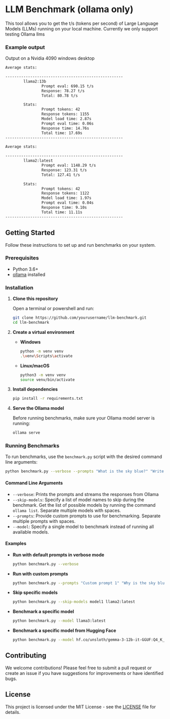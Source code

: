 # LLM Benchmark (ollama only)

This tool allows you to get the t/s (tokens per second) of Large Language Models (LLMs) running on your local machine. Currently we only support testing Ollama llms

### Example output
Output on a Nvidia 4090 windows desktop
```bash
Average stats:

----------------------------------------------------
        llama2:13b
                Prompt eval: 690.15 t/s
                Response: 78.27 t/s
                Total: 80.78 t/s

        Stats:
                Prompt tokens: 42
                Response tokens: 1155
                Model load time: 2.87s
                Prompt eval time: 0.06s
                Response time: 14.76s
                Total time: 17.69s
----------------------------------------------------

Average stats:

----------------------------------------------------
        llama2:latest
                Prompt eval: 1148.29 t/s
                Response: 123.31 t/s
                Total: 127.41 t/s

        Stats:
                Prompt tokens: 42
                Response tokens: 1122
                Model load time: 1.97s
                Prompt eval time: 0.04s
                Response time: 9.10s
                Total time: 11.11s
----------------------------------------------------
```

## Getting Started

Follow these instructions to set up and run benchmarks on your system.

### Prerequisites

- Python 3.6+
- [ollama](https://ollama.com/) installed

### Installation

1. **Clone this repository**

   Open a terminal or powershell and run:

   ```bash
   git clone https://github.com/yourusername/llm-benchmark.git
   cd llm-benchmark
   ```

2. **Create a virtual environment**

   - **Windows**

     ```bash
     python -m venv venv
     .\venv\Scripts\activate
     ```

   - **Linux/macOS**

     ```bash
     python3 -m venv venv
     source venv/bin/activate
     ```

3. **Install dependencies**

   ```bash
   pip install -r requirements.txt
   ```

4. **Serve the Ollama model**

   Before running benchmarks, make sure your Ollama model server is running:

   ```bash
   ollama serve
   ```

### Running Benchmarks

To run benchmarks, use the `benchmark.py` script with the desired command line arguments:

```bash
python benchmark.py --verbose --prompts "What is the sky blue?" "Write a report on the financials of Nvidia"
```

#### Command Line Arguments

- `--verbose`: Prints the prompts and streams the responses from Ollama
- `--skip-models`: Specify a list of model names to skip during the benchmark. Get the list of possible models by running the command `ollama list`. Separate multiple models with spaces.
- `--prompts`: Provide custom prompts to use for benchmarking. Separate multiple prompts with spaces.
- `--model`: Specify a single model to benchmark instead of running all available models.

#### Examples

- **Run with default prompts in verbose mode**

  ```bash
  python benchmark.py --verbose
  ```

- **Run with custom prompts**

  ```bash
  python benchmark.py --prompts "Custom prompt 1" "Why is the sky blue?"
  ```

- **Skip specific models**

  ```bash
  python benchmark.py --skip-models model1 llama2:latest
  ```

- **Benchmark a specific model**

  ```bash
  python benchmark.py --model llama3:latest
  ```

- **Benchmark a specific model from Hugging Face**

  ```bash
  python benchmark.py --model hf.co/unsloth/gemma-3-12b-it-GGUF:Q4_K_M --verbose
  ```

## Contributing

We welcome contributions! Please feel free to submit a pull request or create an issue if you have suggestions for improvements or have identified bugs.

## License

This project is licensed under the MIT License - see the [LICENSE](LICENSE) file for details.
